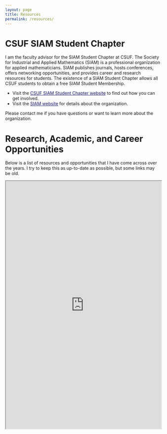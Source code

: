 ```yaml
---
layout: page
title: Resources
permalink: /resources/
---
```


# CSUF SIAM Student Chapter

I am the faculty advisor for the SIAM Student Chapter at CSUF. The Society for Industrial and Applied Mathematics (SIAM) is a professional organization for applied mathematicians. SIAM publishes journals, hosts conferences, offers networking opportunities, and provides career and research resources for students. The existence of a SIAM Student Chapter allows all CSUF students to obtain a free SIAM Student Membership.
- Visit the <a href="https://sites.google.com/fullerton.edu/csufsiamstudentchapter/home" style="color:MidnightBlue">CSUF SIAM Student Chapter website</a> to find out how you can get involved.
- Visit the <a href="https://www.siam.org/" style="color:MidnightBlue">SIAM website</a> for details about the organization.

Please contact me if you have questions or want to learn more about the organization.

# Research, Academic, and Career Opportunities

Below is a list of resources and opportunities that I have come across over the years. I try to keep this as up-to-date as possible, but some links may be old.
<p><iframe src="https://docs.google.com/document/d/e/2PACX-1vRj_8ycAPxBt8ACn29hb61LxDBSE7ajaEqI1F3XXVFB3MT8JeGc-WI2y-lFfGPe2M_F06Ogoueh6u_g/pub?embedded=true" width="100%" height="800px"></iframe></p>
